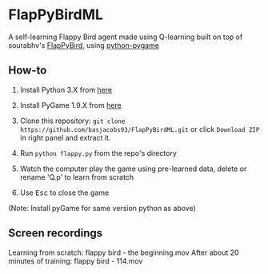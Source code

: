 FlapPyBirdML
==============

A self-learning Flappy Bird agent made using Q-learning built on top of sourabhv's [FlapPyBird][1], using [python-pygame][2]

How-to
------

1. Install Python 3.X from [here](https://www.python.org/download/releases/)

2. Install PyGame 1.9.X from [here](http://www.pygame.org/download.shtml)

3. Clone this repository: `git clone https://github.com/basjacobs93/FlapPyBirdML.git` or click `Download ZIP` in right panel and extract it.

4. Run `python flappy.py` from the repo's directory

5. Watch the computer play the game using pre-learned data, delete or rename 'Q.p' to learn from scratch

6. Use <kbd>Esc</kbd> to close the game

  (Note: Install pyGame for same version python as above)

Screen recordings
----------

Learning from scratch: flappy bird - the beginning.mov
After about 20 minutes of training: flappy bird - 114.mov

[1]: https://github.com/sourabhv/FlapPyBird
[2]: http://www.pygame.org
